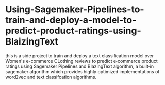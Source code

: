 # Using-Sagemaker-Pipelines-to-train-and-deploy-a-model-to-predict-product-ratings-using-BlaizingText
this is a side project to train and deploy a text classification model over Women's e-commerce CLothing reviews to predict e-commerce product ratings using Sagemaker Pipelines and BlazingText algorithm, a built-in sagemaker algorithm which provides highly optimized implementations of word2vec and text classifcation algorithms.
